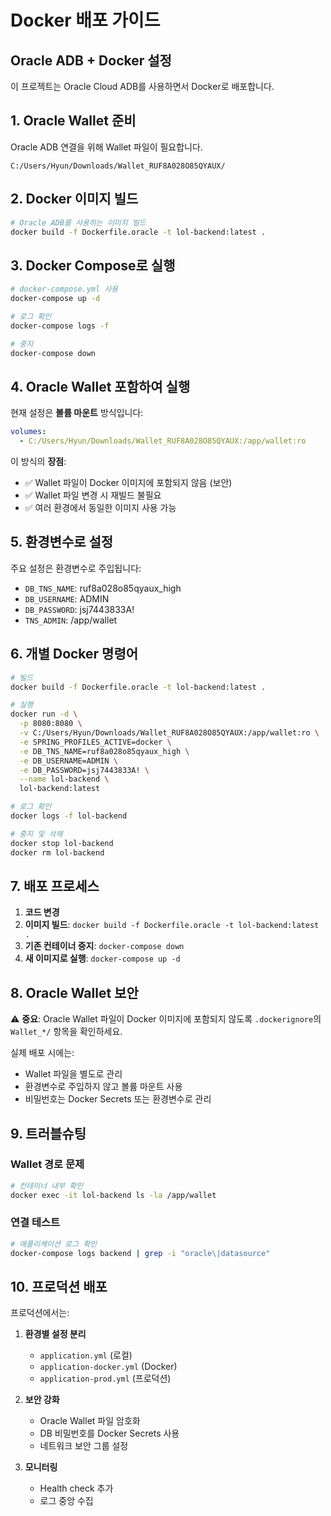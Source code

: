 # Docker 배포 가이드

## Oracle ADB + Docker 설정

이 프로젝트는 Oracle Cloud ADB를 사용하면서 Docker로 배포합니다.

## 1. Oracle Wallet 준비

Oracle ADB 연결을 위해 Wallet 파일이 필요합니다.

```
C:/Users/Hyun/Downloads/Wallet_RUF8A028O85QYAUX/
```

## 2. Docker 이미지 빌드

```bash
# Oracle ADB를 사용하는 이미지 빌드
docker build -f Dockerfile.oracle -t lol-backend:latest .
```

## 3. Docker Compose로 실행

```bash
# docker-compose.yml 사용
docker-compose up -d

# 로그 확인
docker-compose logs -f

# 중지
docker-compose down
```

## 4. Oracle Wallet 포함하여 실행

현재 설정은 **볼륨 마운트** 방식입니다:

```yaml
volumes:
  - C:/Users/Hyun/Downloads/Wallet_RUF8A028O85QYAUX:/app/wallet:ro
```

이 방식의 **장점**:
- ✅ Wallet 파일이 Docker 이미지에 포함되지 않음 (보안)
- ✅ Wallet 파일 변경 시 재빌드 불필요
- ✅ 여러 환경에서 동일한 이미지 사용 가능

## 5. 환경변수로 설정

주요 설정은 환경변수로 주입됩니다:

- `DB_TNS_NAME`: ruf8a028o85qyaux_high
- `DB_USERNAME`: ADMIN
- `DB_PASSWORD`: jsj7443833A!
- `TNS_ADMIN`: /app/wallet

## 6. 개별 Docker 명령어

```bash
# 빌드
docker build -f Dockerfile.oracle -t lol-backend:latest .

# 실행
docker run -d \
  -p 8080:8080 \
  -v C:/Users/Hyun/Downloads/Wallet_RUF8A028O85QYAUX:/app/wallet:ro \
  -e SPRING_PROFILES_ACTIVE=docker \
  -e DB_TNS_NAME=ruf8a028o85qyaux_high \
  -e DB_USERNAME=ADMIN \
  -e DB_PASSWORD=jsj7443833A! \
  --name lol-backend \
  lol-backend:latest

# 로그 확인
docker logs -f lol-backend

# 중지 및 삭제
docker stop lol-backend
docker rm lol-backend
```

## 7. 배포 프로세스

1. **코드 변경**
2. **이미지 빌드**: `docker build -f Dockerfile.oracle -t lol-backend:latest .`
3. **기존 컨테이너 중지**: `docker-compose down`
4. **새 이미지로 실행**: `docker-compose up -d`

## 8. Oracle Wallet 보안

⚠️ **중요**: Oracle Wallet 파일이 Docker 이미지에 포함되지 않도록 `.dockerignore`의 `Wallet_*/` 항목을 확인하세요.

실제 배포 시에는:
- Wallet 파일을 별도로 관리
- 환경변수로 주입하지 않고 볼륨 마운트 사용
- 비밀번호는 Docker Secrets 또는 환경변수로 관리

## 9. 트러블슈팅

### Wallet 경로 문제
```bash
# 컨테이너 내부 확인
docker exec -it lol-backend ls -la /app/wallet
```

### 연결 테스트
```bash
# 애플리케이션 로그 확인
docker-compose logs backend | grep -i "oracle\|datasource"
```

## 10. 프로덕션 배포

프로덕션에서는:

1. **환경별 설정 분리**
   - `application.yml` (로컬)
   - `application-docker.yml` (Docker)
   - `application-prod.yml` (프로덕션)

2. **보안 강화**
   - Oracle Wallet 파일 암호화
   - DB 비밀번호를 Docker Secrets 사용
   - 네트워크 보안 그룹 설정

3. **모니터링**
   - Health check 추가
   - 로그 중앙 수집

